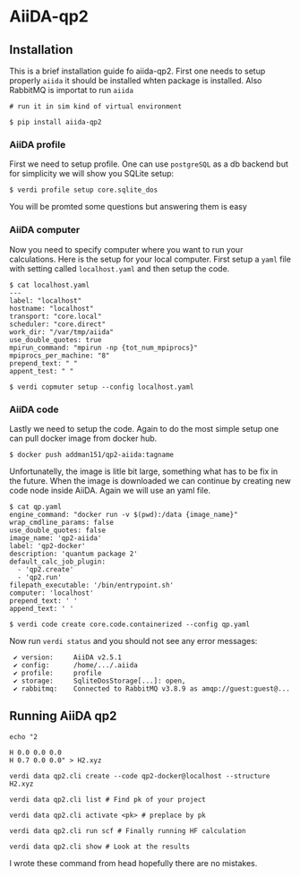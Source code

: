 
# AiiDA-qp2

## Installation

This is a brief installation guide fo aiida-qp2. First one needs to setup properly `aiida` it should be installed whten package is installed. Also RabbitMQ is importat to run `aiida`

```
# run it in sim kind of virtual environment

$ pip install aiida-qp2
```

### AiiDA profile

First we need to setup profile. One can use `postgreSQL` as a db backend but for simplicity we will show you SQLite setup:

```
$ verdi profile setup core.sqlite_dos
```

You will be promted some questions but answering them is easy

### AiiDA computer

Now you need to specify computer where you want to run your calculations. Here is the setup for your local computer. First setup a `yaml` file with setting called `localhost.yaml` and then setup the code.

```
$ cat localhost.yaml
---
label: "localhost"
hostname: "localhost"
transport: "core.local"
scheduler: "core.direct"
work_dir: "/var/tmp/aiida"
use_double_quotes: true
mpirun_command: "mpirun -np {tot_num_mpiprocs}"
mpiprocs_per_machine: "8"
prepend_text: " "
appent_test: " "

$ verdi copmuter setup --config localhost.yaml
```

### AiiDA code

Lastly we need to setup the code. Again to do the most simple setup one can pull docker image from docker hub.

```
$ docker push addman151/qp2-aiida:tagname
```

Unfortunatelly, the image is litle bit large, something what has to be fix in the future. When the image is downloaded we can continue by creating new code node inside AiiDA. Again we will use an yaml file.

```
$ cat qp.yaml
engine_command: "docker run -v $(pwd):/data {image_name}"
wrap_cmdline_params: false
use_double_quotes: false
image_name: 'qp2-aiida'
label: 'qp2-docker'
description: 'quantum package 2'
default_calc_job_plugin: 
  - 'qp2.create'
  - 'qp2.run'
filepath_executable: '/bin/entrypoint.sh'
computer: 'localhost'
prepend_text: ' '
append_text: ' '

$ verdi code create core.code.containerized --config qp.yaml
```

Now run `verdi status` and you should not see any error messages:
```
 ✔ version:     AiiDA v2.5.1
 ✔ config:      /home/.../.aiida
 ✔ profile:     profile
 ✔ storage:     SqliteDosStorage[...]: open,
 ✔ rabbitmq:    Connected to RabbitMQ v3.8.9 as amqp://guest:guest@...
```

## Running AiiDA qp2

```
echo "2

H 0.0 0.0 0.0
H 0.7 0.0 0.0" > H2.xyz

verdi data qp2.cli create --code qp2-docker@localhost --structure H2.xyz

verdi data qp2.cli list # Find pk of your project

verdi data qp2.cli activate <pk> # preplace by pk

verdi data qp2.cli run scf # Finally running HF calculation

verdi data qp2.cli show # Look at the results

```

I wrote these command from head hopefully there are no mistakes.

